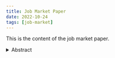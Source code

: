```yaml
---
title: Job Market Paper
date: 2022-10-24
tags: [job-market]
---
```


This is the content of the job market paper.

<details>
<summary>Abstract</summary>

This is the abstract for the job market paper. It provides a concise summary of the research and findings.

</details>
